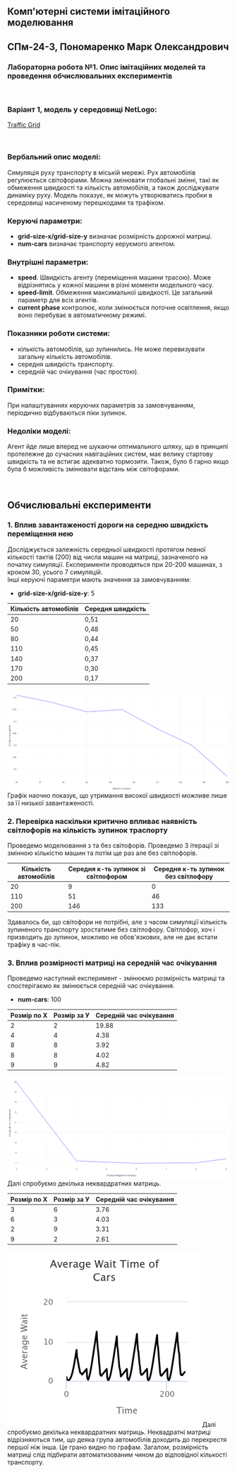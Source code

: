 ## Комп'ютерні системи імітаційного моделювання
## СПм-24-3, **Пономаренко Марк Олександрович**
### Лабораторна робота №**1**. Опис імітаційних моделей та проведення обчислювальних експериментів

<br>

### Варіант 1, модель у середовищі NetLogo:
[Traffic Grid](https://www.netlogoweb.org/launch#http://www.netlogoweb.org/assets/modelslib/Sample%20Models/Social%20Science/Traffic%20Grid.nlogo)

<br>

### Вербальний опис моделі:
Симуляція руху транспорту в міській мережі. Рух автомобілів регулюється світофорами. Можна змінювати глобальні змінні, такі як обмеження швидкості та кількість автомобілів, а також досліджувати динаміку руху. Модель показує, як можуть утворюватись пробки в середовищі насиченому перешкодами та трафіком.
### Керуючі параметри:
- **grid-size-x/grid-size-y** визначає розмірність дорожної матриці.
- **num-cars** визначає транспорту керуємого агентом.


### Внутрішні параметри:
- **speed**. Швидкість агенту (переміщення машини трасою). Може відрізнятись у кожної машини в різні моменти модельного часу.
- **speed-limit**. Обмеження максимальної швидкості. Це загальний параметр для всіх агентів.
- **current phase** контролює, коли змінюється поточне освітлення, якщо воно перебуває в автоматичному режимі.

### Показники роботи системи:
- кількість автомобілів, що зупинились. Не може перевизувати загальну кількість автомобілів.
- середня швидкість транспорту.
- середній час очікування (час простою).

### Примітки:
При налаштуваннях керуючих параметрів за замовчуванням, періодично відбуваються піки зупинок.

### Недоліки моделі:
Агент йде лише вперед не шукаючи оптимального шляху, що в принципі протележне до сучасних навігаційних систем, має велику стартову швидкість та не встигає адекватно тормозити. Також, було б гарно якщо була б можливість змінювати відстань між світофорами.

<br>

## Обчислювальні експерименти

### 1. Вплив завантаженості дороги на середню швидкість переміщення нею
Досліджується залежність середньої швидкості протягом певної кількості тактів (200) від числа машин на матриці, зазначеного на початку симуляції.
Експерименти проводяться при 20-200 машинах, з кроком 30, усього 7 симуляцій.  
Інші керуючі параметри мають значення за замовчуванням:
- **grid-size-x/grid-size-y**: 5
<table>
<thead>
<tr><th>Кількість автомобілів</th><th>Середня швидкість</th></tr>
</thead>
<tbody>
<tr><td>20</td><td>0,51</td></tr>
<tr><td>50</td><td>0,48</td></tr>
<tr><td>80</td><td>0,44</td></tr>
<tr><td>110</td><td>0,45</td></tr>
<tr><td>140</td><td>0,37</td></tr>
<tr><td>170</td><td>0,30</td></tr>
<tr><td>200</td><td>0,17</td></tr>
</tbody>
</table>

![Залежність середньої швидкості пересування від завантаженості траси](fig1.png)
Графік наочно показує, що утримання високої швидкості можливе лише за її низької завантаженості.

### 2. Перевірка наскільки критично впливає наявність світлофорів на кількість зупинок траспорту
Проведемо моделювання з та без світофорів. Проведемо 3 ітерації зі змінною кількістю машин та потім ще раз але без світлофорів.

<table>
<thead>
<tr><th>Кількість автомобілів</th><th>Середня к-ть зупинок зі світлофором</th><th>Середня к-ть зупинок без світлофору</th></tr>
</thead>
<tbody>
<tr><td>20</td><td>9</td><td>0</td></tr>
<tr><td>110</td><td>51</td><td>46</td></tr>
<tr><td>200</td><td>146</td><td>133</td></tr>
</tbody>
</table>
Здавалось би, що світофори не потрібні, але з часом симуляції кількість зупиненого транспорту зростатиме без світлофору. Світлофор, хоч і призводить до зупинок, можливо не обов'язкових, але не дає встати трафіку в час-пік.

### 3. Вплив розмірності матриці на середній час очікування
Проведемо наступний експеримент - змінюємо розмірність матриці та спостерігаємо як змінюється середній час очікування.
- **num-cars**: 100
<table>
<thead>
<tr><th>Розмір по Х</th><th>Розмір за У</th><th>Середній час очікування</th></tr>
</thead>
<tbody>
<tr><td>2</td><td>2</td><td>19.88</td></tr>
<tr><td>4</td><td>4</td><td>4.38</td></tr>
<tr><td>8</td><td>8</td><td>3.92</td></tr>
<tr><td>8</td><td>8</td><td>4.02</td></tr>
<tr><td>9</td><td>9</td><td>4.82</td></tr>
</tbody>
</table>

![Залежність середньої швидкості пересування від завантаженості траси](fig2.png)
Далі спробуємо декілька неквардратних матриць.

<table>
<thead>
<tr><th>Розмір по Х</th><th>Розмір за У</th><th>Середній час очікування</th></tr>
</thead>
<tbody>
<tr><td>3</td><td>6</td><td>3.76</td></tr>
<tr><td>6</td><td>3</td><td>4.03</td></tr>
<tr><td>2</td><td>9</td><td>3.31</td></tr>
<tr><td>9</td><td>2</td><td>2.61</td></tr>
</tbody>
</table>

![Залежність середньої швидкості пересування від завантаженості траси](fig3.png)
Далі спробуємо декілька неквардратних матриць.
Неквадратні матриці відрізняються тим, що деяка група автомобілів доходить до перехрестя першої ніж інша. Це грано видно по графам. Загалом, розмірність матриці слід підбирати автоматизованим чином до відповідної кількості транспорту.